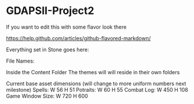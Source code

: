 # GDAPSII-Project2



If you want to edit this with some flavor look there

https://help.github.com/articles/github-flavored-markdown/

Everything set in Stone goes here:

File Names:


Inside the Content Folder 
The themes will  will  reside in their own folders

Current base asset dimensions (will change to more uniform numbers next milestone)
Spells: W 56 H 51
Potraits: W 60 H 55
Combat Log: W 450 H 108
Game Window Size: W 720 H 600